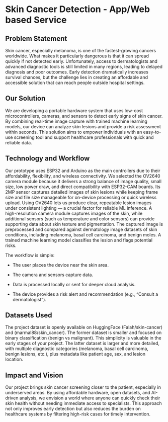 # Skin Cancer Detection - App/Web based Service

## Problem Statement

Skin cancer, especially melanoma, is one of the fastest-growing cancers worldwide. What makes it particularly dangerous is that it can spread quickly if not detected early. Unfortunately, access to dermatologists and advanced diagnostic tools is still limited in many regions, leading to delayed diagnosis and poor outcomes. Early detection dramatically increases survival chances, but the challenge lies in creating an affordable and accessible solution that can reach people outside hospital settings.

## Our Solution

We are developing a portable hardware system that uses low-cost microcontrollers, cameras, and sensors to detect early signs of skin cancer. By combining real-time image capture with trained machine learning models, our device can analyze skin lesions and provide a risk assessment within seconds. This solution aims to empower individuals with an easy-to-use screening tool and support healthcare professionals with quick and reliable data.

## Technology and Workflow

Our prototype uses ESP32 and Arduino as the main controllers due to their affordability, flexibility, and wireless connectivity. We selected the OV2640 camera module because it delivers a strong balance of image quality, small size, low power draw, and direct compatibility with ESP32-CAM boards. Its 2MP sensor captures detailed images of skin lesions while keeping frame size and file size manageable for on-device processing or quick wireless upload. Using OV2640 lets us produce clear, repeatable lesion images under consistent lighting — a crucial factor for reliable ML inference. 
A high-resolution camera module captures images of the skin, while additional sensors (such as temperature and color sensors) can provide supporting data about skin texture and pigmentation. The captured image is preprocessed and compared against dermatology image datasets of skin conditions, including melanoma, basal cell carcinoma, and benign moles. A trained machine learning model classifies the lesion and flags potential risks.

The workflow is simple:

- The user places the device near the skin area.

- The camera and sensors capture data.

- Data is processed locally or sent for deeper cloud analysis.

- The device provides a risk alert and recommendation (e.g., “Consult a dermatologist”).

## Datasets Used
The project dataset is openly available on HuggingFace (Falah/skin-cancer) and (marmal88/skin_cancer).
The former dataset is smaller and focused on binary classification (benign vs malignant). This simplicity is valuable in the early stages of your project.
The latter dataset is larger and more detailed, with multiple diagnostic categories (melanoma, basal cell carcinoma, benign lesions, etc.), plus metadata like patient age, sex, and lesion location.

## Impact and Vision

Our project brings skin cancer screening closer to the patient, especially in underserved areas. By using affordable hardware, open datasets, and AI-driven analysis, we envision a world where anyone can quickly check their skin health without needing immediate access to specialists. This approach not only improves early detection but also reduces the burden on healthcare systems by filtering high-risk cases for timely intervention.
